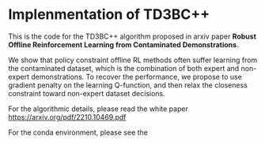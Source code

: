 # Implenmentation of TD3BC++

This is the code for the TD3BC++ algorithm proposed in arxiv paper **Robust Offline Reinforcement Learning from Contaminated Demonstrations**. 

We show that policy constraint offline RL methods often suffer learning from the contaminated dataset, which is the combination of both expert and non-expert demonstrations. To recover the performance, we propose to use gradient penalty on the learning Q-function, and then relax the closeness constraint toward non-expert dataset decisions. 



For the algorithmic details, please read the white paper https://arxiv.org/pdf/2210.10469.pdf

For the conda environment, please see the 
